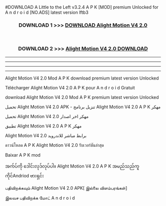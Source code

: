 #DOWNLOAD A Little to the Left v3.2.4 A P K [MOD] premium Unlocked for A n d r o i d [NO.ADS] latest version lftb3 



<div align="center">

<h3>DOWNLOAD 1 >>> <a href="https://downloadmod1.web.app/?judul=Alight Motion V4 2.0 ">DOWNLOAD Alight Motion V4 2.0 </a></h3><br>

<h3>DOWNLOAD 2 >>> <a href="https://downloadmod1.web.app/?judul=Alight Motion V4 2.0 ">Alight Motion V4 2.0  DOWNLOAD </a></h3>

</div>


----------------------------------------------------------

----------------------------------------------------------

----------------------------------------------------------

----------------------------------------------------------


Alight Motion V4 2.0  Mod A P K download premium latest version Unlocked

Télécharger Alight Motion V4 2.0  A P K pour A n d r o i d Gratuit

download Alight Motion V4 2.0  Mod A P K premium latest version Unlocked

تحميل Alight Motion V4 2.0  APK - تنزيل برنامج Alight Motion V4 2.0  A P K مهكر

تحميل Alight Motion V4 2.0  مهكر اخر اصدار

تطبيق Alight Motion V4 2.0  A P K مهكر

Alight Motion V4 2.0  برابط مباشر للاندرويد

ดาวน์โหลด A P K Alight Motion V4 2.0  รับเวอร์ชันล่าสุด

Baixar A P K mod

အက်ပ်ကို ဒေါင်းလုဒ်လုပ်ပါ။ Alight Motion V4 2.0  A P K အမည်သည်ကူကိုင်Andriod ဗားရှင်း

பதிவிறக்கவும் Alight Motion V4 2.0  APK[ இல்லை விளம்பரங்கள்] 
 
இலவச பதிவிறக்க மோட் A n d r o i d



